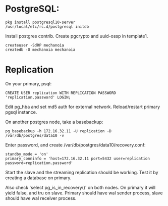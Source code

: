 # PostgreSQL:


```
pkg install postgresql10-server
/usr/local/etc/rc.d/postgresql initdb
```

Install postgres contrib.
Create pgcrypto and uuid-ossp in template1.

```
createuser -SdRP mechanoia
createdb -O mechanoia mechanoia
```


# Replication

On your primary, psql:
```
CREATE USER replication WITH REPLICATION PASSWORD 'replication.password' LOGIN;
```
Edit pg_hba and set md5 auth for external network.
Reload/restart primary pgsql instance.


On another postgres node, take a basebackup:
```
pg_basebackup -h 172.16.32.11 -U replication -D /var/db/postgres/data10 -v
```

Enter password, and create /var/db/postgres/data10/recovery.conf:
```
standby_mode = 'on'                                                              
primary_conninfo = 'host=172.16.32.11 port=5432 user=replication password=replication.password'
```

Start the slave and the streaming replication should be working.
Test it by creating a database on primary.

Also check 'select pg_is_in_recovery()' on both nodes.
On primary it will yield false, and tru on slave.
Primary should have wal sender process, slave should have wal receiver process.
